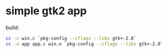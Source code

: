 # simple gtk2 app

build:

```bash
cc -c win.c `pkg-config --cflags --libs gtk+-2.0`
cc -o app app.c win.o `pkg-config --cflags --libs gtk+-2.0`
```
